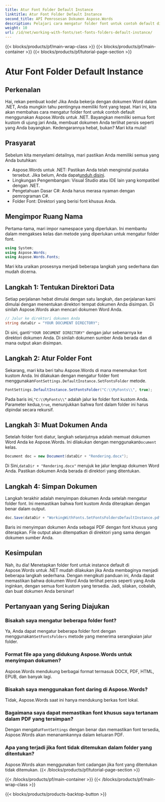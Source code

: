 ```yaml
---
title: Atur Font Folder Default Instance
linktitle: Atur Font Folder Default Instance
second_title: API Pemrosesan Dokumen Aspose.Words
description: Pelajari cara mengatur folder font untuk contoh default di Aspose.Words untuk .NET dengan tutorial langkah demi langkah ini. Sesuaikan dokumen Word Anda dengan mudah.
weight: 10
url: /id/net/working-with-fonts/set-fonts-folders-default-instance/
---
```


{{< blocks/products/pf/main-wrap-class >}}
{{< blocks/products/pf/main-container >}}
{{< blocks/products/pf/tutorial-page-section >}}

# Atur Font Folder Default Instance

## Perkenalan

Hai, rekan pembuat kode! Jika Anda bekerja dengan dokumen Word dalam .NET, Anda mungkin tahu pentingnya memiliki font yang tepat. Hari ini, kita akan membahas cara mengatur folder font untuk contoh default menggunakan Aspose.Words untuk .NET. Bayangkan memiliki semua font kustom di ujung jari Anda, membuat dokumen Anda terlihat persis seperti yang Anda bayangkan. Kedengarannya hebat, bukan? Mari kita mulai!

## Prasyarat

Sebelum kita menyelami detailnya, mari pastikan Anda memiliki semua yang Anda butuhkan:
-  Aspose.Words untuk .NET: Pastikan Anda telah menginstal pustaka tersebut. Jika belum, Anda dapat[unduh disini](https://releases.aspose.com/words/net/).
- Lingkungan Pengembangan: Visual Studio atau IDE lain yang kompatibel dengan .NET.
- Pengetahuan Dasar C#: Anda harus merasa nyaman dengan pemrograman C#.
- Folder Font: Direktori yang berisi font khusus Anda.

## Mengimpor Ruang Nama

Pertama-tama, mari impor namespace yang diperlukan. Ini membantu dalam mengakses kelas dan metode yang diperlukan untuk mengatur folder font.

```csharp
using System;
using Aspose.Words;
using Aspose.Words.Fonts;
```

Mari kita uraikan prosesnya menjadi beberapa langkah yang sederhana dan mudah dicerna.

## Langkah 1: Tentukan Direktori Data

Setiap perjalanan hebat dimulai dengan satu langkah, dan perjalanan kami dimulai dengan menentukan direktori tempat dokumen Anda disimpan. Di sinilah Aspose.Words akan mencari dokumen Word Anda.

```csharp
// Jalur ke direktori dokumen Anda
string dataDir = "YOUR DOCUMENT DIRECTORY";
```

 Di sini, ganti`"YOUR DOCUMENT DIRECTORY"` dengan jalur sebenarnya ke direktori dokumen Anda. Di sinilah dokumen sumber Anda berada dan di mana output akan disimpan.

## Langkah 2: Atur Folder Font

 Sekarang, mari kita beri tahu Aspose.Words di mana menemukan font kustom Anda. Ini dilakukan dengan mengatur folder font menggunakan`FontSettings.DefaultInstance.SetFontsFolder` metode.

```csharp
FontSettings.DefaultInstance.SetFontsFolder("C:\\MyFonts\\", true);
```

 Pada baris ini,`"C:\\MyFonts\\"` adalah jalur ke folder font kustom Anda. Parameter kedua,`true`, menunjukkan bahwa font dalam folder ini harus dipindai secara rekursif.

## Langkah 3: Muat Dokumen Anda

 Setelah folder font diatur, langkah selanjutnya adalah memuat dokumen Word Anda ke Aspose.Words. Ini dilakukan dengan menggunakan`Document` kelas.

```csharp
Document doc = new Document(dataDir + "Rendering.docx");
```

 Di Sini,`dataDir + "Rendering.docx"` merujuk ke jalur lengkap dokumen Word Anda. Pastikan dokumen Anda berada di direktori yang ditentukan.

## Langkah 4: Simpan Dokumen

Langkah terakhir adalah menyimpan dokumen Anda setelah mengatur folder font. Ini memastikan bahwa font kustom Anda diterapkan dengan benar dalam output.

```csharp
doc.Save(dataDir + "WorkingWithFonts.SetFontsFoldersDefaultInstance.pdf");
```

Baris ini menyimpan dokumen Anda sebagai PDF dengan font khusus yang diterapkan. File output akan ditempatkan di direktori yang sama dengan dokumen sumber Anda.

## Kesimpulan

Nah, itu dia! Menetapkan folder font untuk instance default di Aspose.Words untuk .NET mudah dilakukan jika Anda membaginya menjadi beberapa langkah sederhana. Dengan mengikuti panduan ini, Anda dapat memastikan bahwa dokumen Word Anda terlihat persis seperti yang Anda inginkan, dengan semua font kustom yang tersedia. Jadi, silakan, cobalah, dan buat dokumen Anda bersinar!

## Pertanyaan yang Sering Diajukan

### Bisakah saya mengatur beberapa folder font?
 Ya, Anda dapat mengatur beberapa folder font dengan menggunakan`SetFontsFolders` metode yang menerima serangkaian jalur folder.

### Format file apa yang didukung Aspose.Words untuk menyimpan dokumen?
Aspose.Words mendukung berbagai format termasuk DOCX, PDF, HTML, EPUB, dan banyak lagi.

### Bisakah saya menggunakan font daring di Aspose.Words?
Tidak, Aspose.Words saat ini hanya mendukung berkas font lokal.

### Bagaimana saya dapat memastikan font khusus saya tertanam dalam PDF yang tersimpan?
 Dengan mengatur`FontSettings` dengan benar dan memastikan font tersedia, Aspose.Words akan menanamkannya dalam keluaran PDF.

### Apa yang terjadi jika font tidak ditemukan dalam folder yang ditentukan?
Aspose.Words akan menggunakan font cadangan jika font yang ditentukan tidak ditemukan.
{{< /blocks/products/pf/tutorial-page-section >}}

{{< /blocks/products/pf/main-container >}}
{{< /blocks/products/pf/main-wrap-class >}}

{{< blocks/products/products-backtop-button >}}

